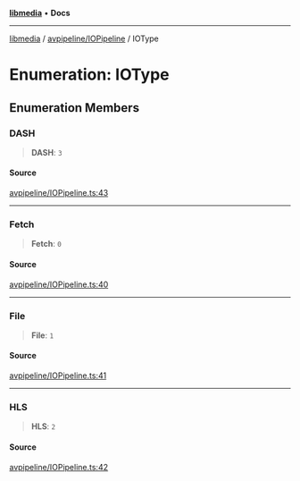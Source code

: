 [**libmedia**](../../../README.md) • **Docs**

***

[libmedia](../../../README.md) / [avpipeline/IOPipeline](../README.md) / IOType

# Enumeration: IOType

## Enumeration Members

### DASH

> **DASH**: `3`

#### Source

[avpipeline/IOPipeline.ts:43](https://github.com/zhaohappy/libmedia/blob/87bf8029d8be58d5035a3f4dc7037c25d1ac371b/src/avpipeline/IOPipeline.ts#L43)

***

### Fetch

> **Fetch**: `0`

#### Source

[avpipeline/IOPipeline.ts:40](https://github.com/zhaohappy/libmedia/blob/87bf8029d8be58d5035a3f4dc7037c25d1ac371b/src/avpipeline/IOPipeline.ts#L40)

***

### File

> **File**: `1`

#### Source

[avpipeline/IOPipeline.ts:41](https://github.com/zhaohappy/libmedia/blob/87bf8029d8be58d5035a3f4dc7037c25d1ac371b/src/avpipeline/IOPipeline.ts#L41)

***

### HLS

> **HLS**: `2`

#### Source

[avpipeline/IOPipeline.ts:42](https://github.com/zhaohappy/libmedia/blob/87bf8029d8be58d5035a3f4dc7037c25d1ac371b/src/avpipeline/IOPipeline.ts#L42)
